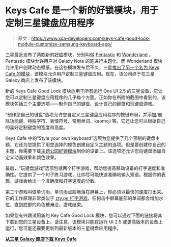 # Keys Cafe 是一个新的好锁模块，用于定制三星键盘应用程序

> 原文：<https://www.xda-developers.com/keys-cafe-good-lock-module-customize-samsung-keyboard-app/>

三星最近发布了两款新的[好锁](https://www.xda-developers.com/tag/good-lock/)模块，分别叫做 [Pentastic](https://www.xda-developers.com/pentastic-good-lock-module-theme-galaxy-notes-s-pen/) 和 [Wonderland](https://www.xda-developers.com/samsung-wonderland-new-good-lock-module-create-live-wallpapers/) 。Pentastic 模块允许用户对 Galaxy Note 的笔进行主题化，而 Wonderland 模块允许用户创建动态壁纸。在这些模块发布后不久，三星[推出了另一个名为 Keys Cafe 的模块](https://www.xda-developers.com/samsung-teases-good-lock-module-keys-cafe-customize-samsung-keyboard-app/)，该模块允许用户定制三星键盘应用。现在，该公司终于在三星 Galaxy 商店上发布了该模块。

新的 Keys Cafe Good Lock 模块适用于所有运行 One UI 2.5 的三星设备，它让您可以定制三星键盘应用程序的几乎每个方面。正如你在所附的截图中看到的，该模块包括三个主要选项——制作自己的键盘、设计自己的键盘和玩键盘游戏。

“制作您自己的键盘”选项允许您自定义三星键盘应用程序的按键布局，并添加/删除功能键、特殊字符、表情符号、常用单词、kaomoji 等。它还让您可以根据自己的喜好定制键盘的宽度和高度。

Keys Cafe 中的“Style your own keyboard”选项为您提供了几个预制的键盘主题，它还为您提供了用您选择的颜色创建自定义主题的选项。但是要创建你自己的主题，你需要下载[主题公园好锁模块](https://www.xda-developers.com/samsung-theme-park-good-lock-module-theme-one-ui/)到你的设备上。该选项还允许您向键盘添加自定义动画效果和颜色效果。

最后，“玩键盘游戏”选项包括两个打字游戏，帮助您提高移动设备的打字速度和准确性。它提供了一个句子练习游戏，让你尽可能快速准确地输入短语。根据你的表现，游戏会给出一个准确度和打字速度的分数。

第二个游戏叫做单词雨，单词雨点般地落在屏幕上，你必须以最快的速度打出来。它的工作原理非常类似于 [zty.pe 打字游戏](https://zty.pe/)，任何击中屏幕底部的单词都会增加水位，直到底部的角色被淹没，游戏结束。

如果您有兴趣试用新的 Key Cafe Good Lock 模块，您可以通过下面的链接将其下载到您的三星设备上。请注意，该模块只能在运行 UI 2.5 或更高版本的设备上运行，您可能还需要更新到最新版本的三星键盘应用程序。

**[从三星 Galaxy 商店下载 Keys Cafe](https://shop-links.co/1723575510075709484)**